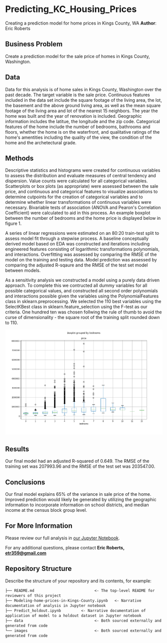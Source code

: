 # Predicting_KC_Housing_Prices
Creating a prediction model for home prices in Kings County, WA
**Author**: Eric Roberts

## Business Problem

Create a prediction model for the sale price of homes in Kings County, Washington.

## Data

Data for this analysis is of home sales in Kings County, Washington over the past decade. The target variable is the sale price. Continuous features  included in the data set include the square footage of the living area, the lot, the basement and the above ground living area, as well as the mean square footage of the living area and lot of the nearest 15 neighbors.  The year the home was built and the year of renovation is included. Geographic information includes the latitue, the longitude and the zip code.  Categorical features of the home include the number of bedrooms, bathrooms and floors, whether the home is on the waterfront, and qualitative ratings of the home's amentities including the quality of the view, the condition of the home and the archetectural grade.

## Methods

Descriptive statistics and histograms were created for continuous variables to assess the distribution and evaluate measures of central tendency and dispersion.  Value counts were calculated for all categorical variables.  Scatterplots or box plots (as appropriate) were assessed between the sale price, and continuous and categorical features to visualize associations to determine cutpoints for the creation of categorical variables and to determine whether linear transformations of continuous variables were necessary. Bivariable tests of association (ANOVA and Pearon's Correlation Coefficient) were calculated to aid in this process.  An example boxplot between the number of bedrooms and the home price is displayed below in figure 1.

A series of linear regressions were estimated on an 80:20 train-test split to assess model fit through a stepwise process.  A baseline conceptually derived model based on EDA was constructed and iterations including engineered features consisting of logarithmic transformations polynomials, and interactions.  Overfitting was assessed by comparing the RMSE of the model on the training and testing data.  Model prediction was assessed by comparing the adjusted R-sqaure and the RMSE of the test set model between models.

As a sensitivity analysis we constructed a model using a purely data driven approach.  To complete this we contructed all dummy variables for all possible categorical values, and constructed all second order polynomials and interactions possible given the variables using the PolynomialFeatures class in sklearn.preprocessing.  We selected the 110 best variables using the SelectKBest class in sklearn.feature_selection using the F-test as our criteria.  One hundred ten was chosen follwing the rule of thumb to avoid the curse of dimensionality - the square root of the training split rounded down to 110.

![Figure 1](/Images/price_by_bedrooms_boxplot.png)

## Results

Our final model had an adjusted R-squared of 0.649.  The RMSE of the training set was 207993.96 and the RMSE of the test set was 203547.00.

## Conclusions

Our final model explains 65% of the variance in sale price of the home.  Improved prediction would likely be generated by utilizing the geographic information to incorporate information on school districts, and median income at the census block group level.

## For More Information

Please review our full analysis in [our Jupyter Notebook](./Modeling-home-prices-in-Kings-County.ipynb).

For any additional questions, please contact **Eric Roberts, etr359@gmail.com**

## Repository Structure

Describe the structure of your repository and its contents, for example:

```
├── README.md                           <- The top-level README for reviewers of this project
├── Modeling-home-prices-in-Kings-County.ipynb   <- Narrative documentation of analysis in Jupyter notebook
├── Predict_holdout.ipynb         <- Narrative documentation of application of model to a holdout dataset in Jupyter notebook
├── data                                <- Both sourced externally and generated from code
└── images                              <- Both sourced externally and generated from code
```

